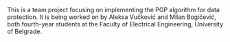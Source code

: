 This is a team project focusing on implementing the PGP algorithm for data protection. It is being worked on by Aleksa Vučković and Milan Bogićević, both fourth-year students at the Faculty of Electrical Engineering, University of Belgrade.
